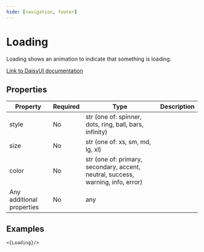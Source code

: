 ```yaml
---
hide: [navigation, footer]
---
```

# Loading

Loading shows an animation to indicate that something is loading.

[Link to DaisyUI documentation](https://daisyui.com/components/loading/)


## Properties

| Property | Required | Type | Description |
|----------|----------|------|-------------|
|style|No|str (one of: spinner, dots, ring, ball, bars, infinity)||
|size|No|str (one of: xs, sm, md, lg, xl)||
|color|No|str (one of: primary, secondary, accent, neutral, success, warning, info, error)||
|Any additional properties|No|any||

## Examples

```
<{Loading}/>
```